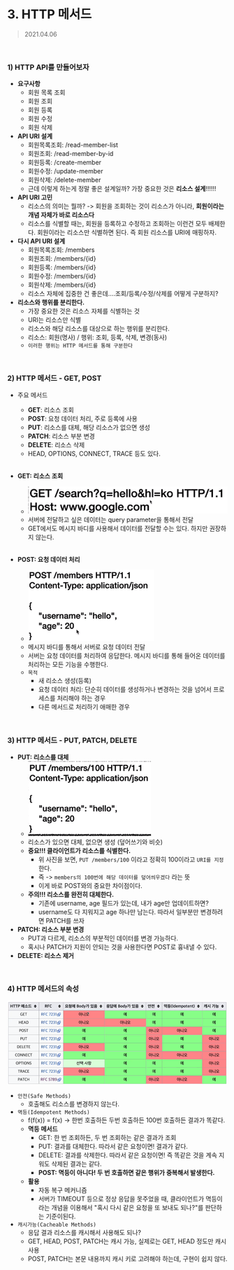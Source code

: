 # 3. HTTP 메서드

> 2021.04.06

<br>

### 1) HTTP API를 만들어보자

- **요구사항**
  - 회원 목록 조회
  - 회원 조회
  - 회원 등록
  - 회원 수정
  - 회원 삭제
- **API URI 설계**
  - 회원목록조회: /read-member-list
  - 회원조회: /read-member-by-id
  - 회원등록: /create-member
  - 회원수정: /update-member
  - 회원삭제: /delete-member
  - 근데 이렇게 하는게 정말 좋은 설계일까? 가장 중요한 것은 **리소스 설계**!!!!!!
- **API URI 고민**
  - 리소스의 의미는 뭘까? -> 회원을 조회하는 것이 리소스가 아니라, **회원이라는 개념 자체가 바로 리소스다**
  - 리소스를 식별할 때는, 회원을 등록하고 수정하고 조회하는 이런건 모두 배제한다. 회원이라는 리소스만 식별하면 된다. 즉 회원 리소스를 URI에 매핑하자.
- **다시 API URI 설계**
  - 회원목록조회: /members
  - 회원조회: /members/{id}
  - 회원등록: /members/{id}
  - 회원수정: /members/{id}
  - 회원삭제: /members/{id}
  - 리소스 자체에 집중한 건 좋은데....조회/등록/수정/삭제를 어떻게 구분하지?
- **리소스와 행위를 분리한다.**
  - 가장 중요한 것은 리소스 자체를 식별하는 것
  - URI는 리소스만 식별
  - 리소스와 해당 리소스를 대상으로 하는 행위를 분리한다.
  - 리소스: 회원(명사)  /  행위: 조회, 등록, 삭제, 변경(동사)
  - `이러한 행위는 HTTP 메서드를 통해 구분한다`

<br>

### 2) HTTP 메서드 - GET, POST

- 주요 메서드

  - **GET**: 리소스 조회
  - **POST**: 요청 데이터 처리, 주로 등록에 사용
  - **PUT**: 리소스를 대체, 해당 리소스가 없으면 생성
  - **PATCH**: 리소스 부분 변경
  - **DELETE**: 리소스 삭제
  - HEAD, OPTIONS, CONNECT, TRACE 등도 있다.

  <br>

- **GET: 리소스 조회**

  - ![image-20210406223459572](03_HTTP메서드.assets/image-20210406223459572.png)
  - 서버에 전달하고 싶은 데이터는 query parameter을 통해서 전달
  - GET에서도 메시지 바디를 사용해서 데이터를 전달할 수는 있다. 하지만 권장하지 않는다.

  <br>

- **POST: 요청 데이터 처리**

  - ![image-20210406223701291](03_HTTP메서드.assets/image-20210406223701291.png)
  - 메시지 바디를 통해서 서버로 요청 데이터 전달
  - 서버는 요청 데이터를 처리하여 응답한다. 메시지 바디를 통해 들어온 데이터를 처리하는 모든 기능을 수행한다.
  - `목적`
    - 새 리소스 생성(등록)
    - 요청 데이터 처리: 단순히 데이터를 생성하거나 변경하는 것을 넘어서 프로세스를 처리해야 하는 경우
    - 다른 메서드로 처리하기 애매한 경우

<br>

### 3) HTTP 메서드 - PUT, PATCH, DELETE

- **PUT: 리소스를 대체**
  - ![image-20210406224413684](03_HTTP메서드.assets/image-20210406224413684.png)
  - 리소스가 있으면 대체, 없으면 생성 (덮어쓰기와 비슷)
  - **중요!!! 클라이언트가 리소스를 식별한다.**
    - 위 사진을 보면, `PUT /members/100` 이라고 정확히 100이라고 `URI를 지정`한다.
    - 즉 -> `members의 100번에 해당 데이터를 덮어씌우겠다` 라는 뜻
    - 이게 바로 POST와의 중요한 차이점이다.
  - **주의!!! 리소스를 완전히 대체한다.**
    - 기존에 username, age 필드가 있는데, 내가 age만 업데이트하면?
    - username도 다 지워지고 age 하나만 남는다. 따라서 일부분만 변경하려면 PATCH를 쓰자
- **PATCH: 리소스 부분 변경**
  - PUT과 다르게, 리소스의 부분적인 데이터를 변경 가능하다.
  - 혹시나 PATCH가 지원이 안되는 것을 사용한다면 POST로 흉내낼 수 있다.
- **DELETE: 리소스 제거**

<br>

### 4) HTTP 메서드의 속성

![image-20210406224915267](03_HTTP메서드.assets/image-20210406224915267.png)

- `안전(Safe Methods)`
  - 호출해도 리소스를 변경하지 않는다.
- `멱등(Idempotent Methods)`
  - f(f(x)) = f(x) -> 한번 호출하든 두번 호출하든 100번 호출하든 결과가 똑같다.
  - **멱등 메서드**
    - GET: 한 번 조회하든, 두 번 조회하는 같은 결과가 조회
    - PUT: 결과를 대체한다. 따라서 같은 요청이면! 결과가 같다.
    - DELETE: 결과를 삭제한다. 따라서 같은 요청이면! 즉 똑같은 것을 계속 지워도 삭제된 결과는 같다.
    - **POST: 멱등이 아니다! 두 번 호출하면 같은 행위가 중복해서 발생한다.**
  - **활용**
    - 자동 복구 메커니즘
    - 서버가 TIMEOUT 등으로 정상 응답을 못주었을 때, 클라이언트가 멱등이라는 개념을 이용해서 "혹시 다시 같은 요청을 또 보내도 되나?"를 판단하는 기준이된다.
- `캐시가능(Cacheable Methods)`
  - 응답 결과 리소스를 캐시해서 사용해도 되나?
  - GET, HEAD, POST, PATCH는 캐시 가능, 실제로는 GET, HEAD 정도만 캐시 사용
  - POST, PATCH는 본문 내용까지 캐시 키로 고려해야 하는데, 구현이 쉽지 않다.
